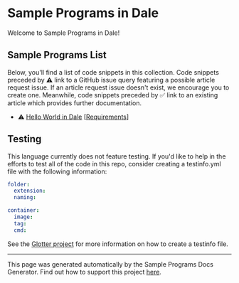 # Sample Programs in Dale

Welcome to Sample Programs in Dale!

## Sample Programs List

Below, you'll find a list of code snippets in this collection.
Code snippets preceded by :warning: link to a GitHub 
issue query featuring a possible article request issue. If an article request issue 
doesn't exist, we encourage you to create one. Meanwhile, code snippets preceded 
by :white_check_mark: link to an existing article which provides further documentation.

- :warning: [Hello World in Dale](https://github.com//TheRenegadeCoder/sample-programs-website/issues?utf8=%E2%9C%93&q=is%3Aissue+is%3Aopen+hello+world+dale) [[Requirements](https://sample-programs.therenegadecoder.com/projects/hello-world)]

## Testing
This language currently does not feature testing. If you'd like to help in the efforts to test all
of the code in this repo, consider creating a testinfo.yml file with the following information:
        
```yml
folder:
  extension: 
  naming:

container:
  image: 
  tag: 
  cmd:
```

See the [Glotter project](https://github.com/auroq/glotter) for more information on how to create a testinfo file. 

---
This page was generated automatically by the Sample Programs Docs Generator. 
Find out how to support this project [here](https://github.com/TheRenegadeCoder/sample-programs-docs-generator).